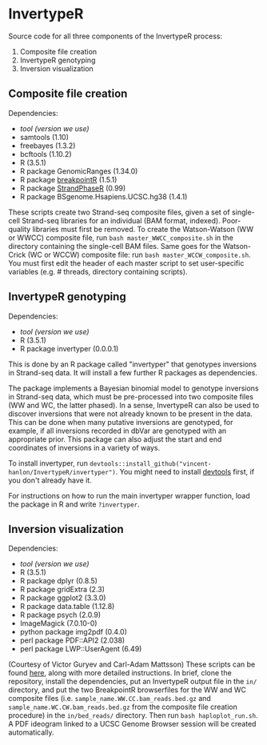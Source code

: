# InvertypeR
Source code for all three components of the InvertypeR process:
1. Composite file creation
2. InvertypeR genotyping 
3. Inversion visualization

Composite file creation
-----------------------
Dependencies:
  - *tool (version we use)*
  - samtools (1.10)
  - freebayes (1.3.2)
  - bcftools (1.10.2)
  - R (3.5.1)
  - R package GenomicRanges (1.34.0)
  - R package [breakpointR](https://bioconductor.org/packages/release/bioc/html/breakpointR.html) (1.5.1)
  - R package [StrandPhaseR](https://github.com/daewoooo/StrandPhaseR) (0.99)
  - R package BSgenome.Hsapiens.UCSC.hg38 (1.4.1)

These scripts create two Strand-seq composite files, given a set of single-cell Strand-seq libraries for an individual (BAM format, indexed). Poor-quality libraries must first be removed. To create the Watson-Watson (WW or WWCC) composite file, run `bash master_WWCC_composite.sh` in the directory containing the single-cell BAM files. Same goes for the Watson-Crick (WC or WCCW) composite file: run `bash master_WCCW_composite.sh`. You must first edit the header of each master script to set user-specific variables (e.g. # threads, directory containing scripts). 

InvertypeR genotyping
-----------------------
Dependencies:
  - *tool (version we use)*
  - R (3.5.1)
  - R package invertyper (0.0.0.1)

This is done by an R package called "invertyper" that genotypes inversions in Strand-seq data. It will install a few further R packages as dependencies.

The package implements a Bayesian binomial model to genotype inversions in Strand-seq data, which must be pre-processed into two composite files (WW and WC, the latter phased). In a sense, InvertypeR can also be used to discover inversions that were not already known to be present in the data. This can be done when many putative inversions are genotyped, for example, if all inversions recorded in dbVar are genotyped with an appropriate prior. This package can also adjust the start and end coordinates of inversions in a variety of ways.

To install invertyper, run `devtools::install_github("vincent-hanlon/InvertypeR/invertyper")`. You might need to install [devtools](https://cran.r-project.org/web/packages/devtools/index.html) first, if you don't already have it. 

For instructions on how to run the main invertyper wrapper function, load the package in R and write `?invertyper`.

Inversion visualization
-----------------------
Dependencies:
  - *tool (version we use)*
  - R (3.5.1)
  - R package dplyr (0.8.5)
  - R package gridExtra (2.3)
  - R package ggplot2 (3.3.0)
  - R package data.table (1.12.8)
  - R package psych (2.0.9)
  - ImageMagick (7.0.10-0)
  - python package img2pdf (0.4.0)
  - perl package PDF::API2 (2.038)
  - perl package LWP::UserAgent (6.49)
  
(Courtesy of Victor Guryev and Carl-Adam Mattsson)
These scripts can be found [here](https://github.com/mattssca/haploplotR), along with more detailed instructions. In brief, clone the repository, install the dependencies, put an InvertypeR output file in the `in/` directory, and put the two BreakpointR browserfiles for the WW and WC composite files (i.e. `sample_name.WW.CC.bam_reads.bed.gz` and `sample_name.WC.CW.bam_reads.bed.gz` from the composite file creation procedure) in the `in/bed_reads/` directory. Then run `bash haploplot_run.sh`. A PDF ideogram linked to a UCSC Genome Browser session will be created automatically.
